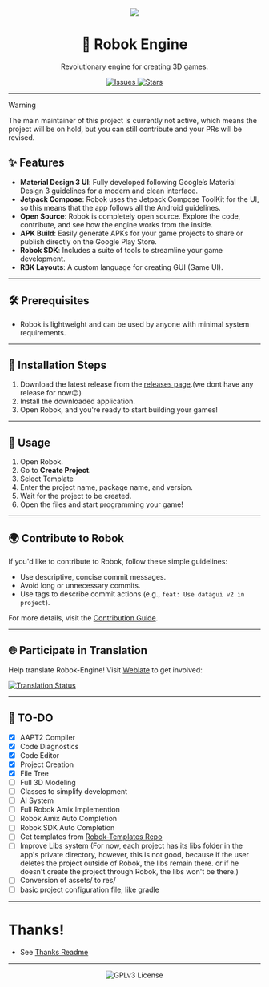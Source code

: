 <div align="center">
  <img src="https://images.weserv.nl/?url=avatars.githubusercontent.com/robok-engine?v=4&h=120&w=120&fit=cover&mask=circle&maxage=8d"/>
  
  
  <h1>🚀 Robok Engine</h1>
  <p>Revolutionary engine for creating 3D games.</p>
  <a href="https://github.com/Robok-Engine/Robok-Engine/issues">
    <img src="https://m3-markdown-badges.vercel.app/issues/1/2/Robok-Engine/Robok-Engine" alt="Issues">
  </a>
  <a href="https://github.com/robok-/Robok-Engine/stargazers">
    <img src="https://m3-markdown-badges.vercel.app/stars/1/2/Robok-Engine/Robok-Engine" alt="Stars">
  </a>
</div>

---

> [!WARNING]
> The main maintainer of this project is currently not active, which means the project will be on hold, but you can still contribute and your PRs will be revised.

## ✨ Features

- **Material Design 3 UI**: Fully developed following Google’s Material Design 3 guidelines for a modern and clean interface.
- **Jetpack Compose**: Robok uses the Jetpack Compose ToolKit for the UI, so this means that the app follows all the Android guidelines.
- **Open Source**: Robok is completely open source. Explore the code, contribute, and see how the engine works from the inside.
- **APK Build**: Easily generate APKs for your game projects to share or publish directly on the Google Play Store.
- **Robok SDK**: Includes a suite of tools to streamline your game development.
- **RBK Layouts**: A custom language for creating GUI (Game UI).

---

## 🛠️ Prerequisites

- Robok is lightweight and can be used by anyone with minimal system requirements.

---

## 🔧 Installation Steps

1. Download the latest release from the [releases page](https://github.com/Robok-Engine/Robok-Engine/releases).(we dont have any release for now😔)
2. Install the downloaded application.
3. Open Robok, and you're ready to start building your games!

---

## 🚀 Usage

1. Open Robok.
2. Go to **Create Project**.
3. Select Template
4. Enter the project name, package name, and version.
5. Wait for the project to be created.
6. Open the files and start programming your game!

---

## 🌍 Contribute to Robok

If you'd like to contribute to Robok, follow these simple guidelines:

- Use descriptive, concise commit messages.
- Avoid long or unnecessary commits.
- Use tags to describe commit actions (e.g., `feat: Use datagui v2 in project`).

For more details, visit the [Contribution Guide](https://github.com/Robok-Engine/Robok-Engine/tree/dev/docs/CONTRIBUTION.md).

---

## 🌐 Participate in Translation

Help translate Robok-Engine! Visit [Weblate](https://hosted.weblate.org/engage/robok-engine/) to get involved:

<a href="https://hosted.weblate.org/engage/robok-engine/">
    <img src="https://hosted.weblate.org/widgets/robok-engine/-/multi-auto.svg" alt="Translation Status">
</a>

---

## 📝 TO-DO

- [X] AAPT2 Compiler
- [X] Code Diagnostics
- [X] Code Editor
- [X] Project Creation
- [X] File Tree
- [ ] Full 3D Modeling
- [ ] Classes to simplify development
- [ ] AI System
- [ ] Full Robok Amix Implemention
- [ ] Robok Amix Auto Completion
- [ ] Robok SDK Auto Completion
- [ ] Get templates from [Robok-Templates Repo](https://github.com/Robok-Engine/Robok-Templates)
- [ ] Improve Libs system (For now, each project has its libs folder in the app's private directory, however, this is not good, because if the user deletes the project outside of Robok, the libs remain there. or if he doesn't create the project through Robok, the libs won't be there.)
- [ ] Conversion of assets/ to res/
- [ ] basic project configuration file, like gradle

---

# Thanks!
- See [Thanks Readme](https://github.com/Robok-Engine/Robok-Engine/tree/dev/THANKS.md)

---

<div align="center">
  <img src="https://ziadoua.github.io/m3-Markdown-Badges/badges/LicenceGPLv3/licencegplv32.svg" alt="GPLv3 License">
</div>
